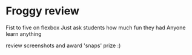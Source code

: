 # Froggy review

Fist to five on flexbox
Just ask students how much fun they had
Anyone learn anything

review screenshots and award 'snaps' prize :)
